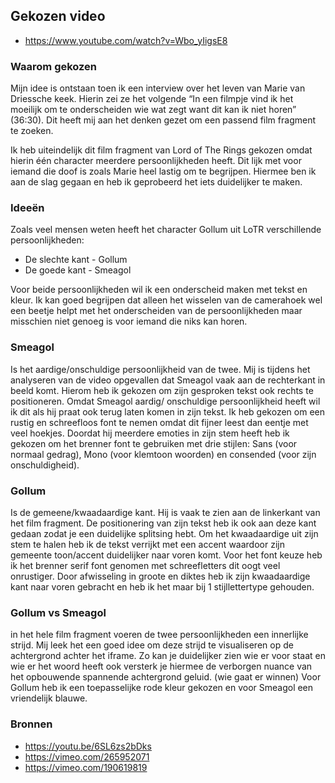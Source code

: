 ## Gekozen video

- https://www.youtube.com/watch?v=Wbo_yIigsE8

### Waarom gekozen 
Mijn idee is ontstaan toen ik een interview over het leven van Marie van Driessche keek. Hierin zei ze het volgende “In een filmpje vind ik het moeilijk om te onderscheiden wie wat zegt want dit kan ik niet horen” (36:30). Dit heeft mij aan het denken gezet om een passend film fragment te zoeken.

Ik heb uiteindelijk dit film fragment van Lord of The Rings gekozen omdat hierin één character 
meerdere persoonlijkheden heeft. Dit lijk met voor iemand die doof is zoals Marie heel lastig om te begrijpen. Hiermee ben ik aan de slag gegaan en heb ik geprobeerd het iets duidelijker te maken. 

### Ideeën
Zoals veel mensen weten heeft het character Gollum uit LoTR verschillende persoonlijkheden: 

- De slechte kant - Gollum
- De goede kant - Smeagol 

Voor beide persoonlijkheden wil ik een onderscheid maken met tekst en kleur. Ik kan goed begrijpen dat alleen het wisselen van de camerahoek wel een beetje helpt met het onderscheiden van de persoonlijkheden maar misschien niet genoeg is voor iemand die niks kan horen.

### Smeagol
Is het aardige/onschuldige persoonlijkheid van de twee. Mij is tijdens het analyseren van de video opgevallen dat Smeagol vaak aan de rechterkant in beeld komt. Hierom heb ik gekozen om zijn gesproken tekst ook rechts te positioneren. Omdat Smeagol aardig/ onschuldige persoonlijkheid heeft wil ik dit als hij praat ook terug laten komen in zijn tekst. Ik heb gekozen om een rustig en schreefloos font te nemen omdat dit fijner leest dan eentje met veel hoekjes. Doordat hij meerdere emoties in zijn stem heeft heb ik gekozen om het brenner font te gebruiken met drie stijlen: Sans (voor normaal gedrag), Mono (voor klemtoon woorden) en consended (voor zijn onschuldigheid). 

### Gollum
Is de gemeene/kwaadaardige kant. Hij is vaak te zien aan de linkerkant van het film fragment. De positionering van zijn tekst heb ik ook aan deze kant gedaan zodat je een duidelijke splitsing hebt.
Om het kwaadaardige uit zijn stem te halen heb ik de tekst verrijkt met een accent waardoor zijn gemeente toon/accent duidelijker naar voren komt. Voor het font keuze heb ik het brenner serif font genomen met schreefletters dit oogt veel onrustiger. Door afwisseling in groote en diktes heb ik zijn kwaadaardige kant naar voren gebracht en heb ik het maar bij 1 stijllettertype gehouden. 

### Gollum vs Smeagol
in het hele film fragment voeren de twee persoonlijkheden een innerlijke strijd. Mij leek het een goed idee om deze strijd te visualiseren op de achtergrond achter het iframe. Zo kan je duidelijker zien wie er voor staat en wie er het woord heeft ook versterk je hiermee de verborgen nuance van het opbouwende spannende achtergrond geluid. (wie gaat er winnen) Voor Gollum heb ik een toepasselijke rode kleur gekozen en voor Smeagol een vriendelijk blauwe.

### Bronnen
- https://youtu.be/6SL6zs2bDks
- https://vimeo.com/265952071
- https://vimeo.com/190619819 

